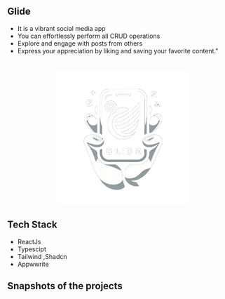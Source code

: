 ## Glide
- It is a vibrant social media app
- You can effortlessly perform all CRUD operations
- Explore and engage with posts from others
- Express your appreciation by liking and saving your favorite content."
  <h1 align="center">
	<a href="https://youtemy.tech"><img height=300 src="public/assets/images/img.png" alt="YouTemy"/></a>
</h1>

## Tech Stack
- ReactJs
- Typescipt
- Tailwind ,Shadcn
- Appwwrite

## Snapshots of the projects



